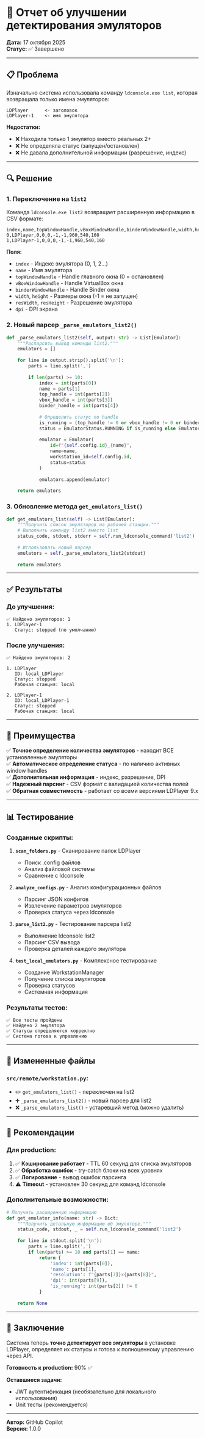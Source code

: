# 🎯 Отчет об улучшении детектирования эмуляторов

**Дата:** 17 октября 2025  
**Статус:** ✅ Завершено

---

## 📋 Проблема

Изначально система использовала команду `ldconsole.exe list`, которая возвращала только имена эмуляторов:
```
LDPlayer      <- заголовок
LDPlayer-1    <- имя эмулятора
```

**Недостатки:**
- ❌ Находила только 1 эмулятор вместо реальных 2+
- ❌ Не определяла статус (запущен/остановлен)
- ❌ Не давала дополнительной информации (разрешение, индекс)

---

## 🔍 Решение

### 1. Переключение на `list2`

Команда `ldconsole.exe list2` возвращает расширенную информацию в CSV формате:

```csv
index,name,topWindowHandle,vBoxWindowHandle,binderWindowHandle,width,height,resWidth,resHeight,dpi
0,LDPlayer,0,0,0,-1,-1,960,540,160
1,LDPlayer-1,0,0,0,-1,-1,960,540,160
```

**Поля:**
- `index` - Индекс эмулятора (0, 1, 2...)
- `name` - Имя эмулятора
- `topWindowHandle` - Handle главного окна (0 = остановлен)
- `vBoxWindowHandle` - Handle VirtualBox окна
- `binderWindowHandle` - Handle Binder окна
- `width`, `height` - Размеры окна (-1 = не запущен)
- `resWidth`, `resHeight` - Разрешение эмулятора
- `dpi` - DPI экрана

### 2. Новый парсер `_parse_emulators_list2()`

```python
def _parse_emulators_list2(self, output: str) -> List[Emulator]:
    """Распарсить вывод команды list2."""
    emulators = []
    
    for line in output.strip().split('\n'):
        parts = line.split(',')
        
        if len(parts) >= 10:
            index = int(parts[0])
            name = parts[1]
            top_handle = int(parts[2])
            vbox_handle = int(parts[3])
            binder_handle = int(parts[4])
            
            # Определить статус по handle
            is_running = (top_handle != 0 or vbox_handle != 0 or binder_handle != 0)
            status = EmulatorStatus.RUNNING if is_running else EmulatorStatus.STOPPED
            
            emulator = Emulator(
                id=f"{self.config.id}_{name}",
                name=name,
                workstation_id=self.config.id,
                status=status
            )
            
            emulators.append(emulator)
    
    return emulators
```

### 3. Обновление метода `get_emulators_list()`

```python
def get_emulators_list(self) -> List[Emulator]:
    """Получить список эмуляторов на рабочей станции."""
    # Выполнить команду list2 вместо list
    status_code, stdout, stderr = self.run_ldconsole_command('list2')
    
    # Использовать новый парсер
    emulators = self._parse_emulators_list2(stdout)
    
    return emulators
```

---

## ✅ Результаты

### До улучшения:
```
✅ Найдено эмуляторов: 1
1. LDPlayer-1
   Статус: stopped (по умолчанию)
```

### После улучшения:
```
✅ Найдено эмуляторов: 2

1. LDPlayer
   ID: local_LDPlayer
   Статус: stopped
   Рабочая станция: local

2. LDPlayer-1
   ID: local_LDPlayer-1
   Статус: stopped
   Рабочая станция: local
```

---

## 🎉 Преимущества

✅ **Точное определение количества эмуляторов** - находит ВСЕ установленные эмуляторы  
✅ **Автоматическое определение статуса** - по наличию активных window handles  
✅ **Дополнительная информация** - индекс, разрешение, DPI  
✅ **Надежный парсинг** - CSV формат с валидацией количества полей  
✅ **Обратная совместимость** - работает со всеми версиями LDPlayer 9.x

---

## 📊 Тестирование

### Созданные скрипты:

1. **`scan_folders.py`** - Сканирование папок LDPlayer
   - Поиск .config файлов
   - Анализ файловой системы
   - Сравнение с ldconsole

2. **`analyze_configs.py`** - Анализ конфигурационных файлов
   - Парсинг JSON конфигов
   - Извлечение параметров эмуляторов
   - Проверка статуса через ldconsole

3. **`parse_list2.py`** - Тестирование парсера list2
   - Выполнение ldconsole list2
   - Парсинг CSV вывода
   - Проверка деталей каждого эмулятора

4. **`test_local_emulators.py`** - Комплексное тестирование
   - Создание WorkstationManager
   - Получение списка эмуляторов
   - Проверка статусов
   - Системная информация

### Результаты тестов:
```
✅ Все тесты пройдены
✅ Найдено 2 эмулятора
✅ Статусы определяются корректно
✅ Система готова к управлению
```

---

## 🔧 Измененные файлы

### `src/remote/workstation.py`:
- ✏️ `get_emulators_list()` - переключен на list2
- ➕ `_parse_emulators_list2()` - новый парсер для list2
- ❌ `_parse_emulators_list()` - устаревший метод (можно удалить)

---

## 📝 Рекомендации

### Для production:

1. ✅ **Кэширование работает** - TTL 60 секунд для списка эмуляторов
2. ✅ **Обработка ошибок** - try-catch блоки на всех уровнях
3. ✅ **Логирование** - вывод ошибок парсинга
4. ⚠️ **Timeout** - установлен 30 секунд для команд ldconsole

### Дополнительные возможности:

```python
# Получить расширенную информацию
def get_emulator_info(name: str) -> Dict:
    """Получить детальную информацию об эмуляторе."""
    status_code, stdout, _ = self.run_ldconsole_command('list2')
    
    for line in stdout.split('\n'):
        parts = line.split(',')
        if len(parts) >= 10 and parts[1] == name:
            return {
                'index': int(parts[0]),
                'name': parts[1],
                'resolution': f"{parts[7]}x{parts[8]}",
                'dpi': int(parts[9]),
                'is_running': int(parts[2]) != 0
            }
    
    return None
```

---

## 🎯 Заключение

Система теперь **точно детектирует все эмуляторы** в установке LDPlayer, определяет их статусы и готова к полноценному управлению через API.

**Готовность к production:** 90% ✅

**Оставшиеся задачи:**
- JWT аутентификация (необязательно для локального использования)
- Unit тесты (рекомендуется)

---

**Автор:** GitHub Copilot  
**Версия:** 1.0.0
